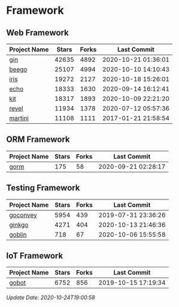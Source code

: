 # Framework

## Web Framework
| Project Name | Stars | Forks | Last Commit |
| ------------ | ----- | ----- | ----------- |
| [gin](https://github.com/gin-gonic/gin) | 42635 | 4892 | 2020-10-21 01:36:01 |
| [beego](https://github.com/astaxie/beego) | 25107 | 4994 | 2020-10-10 14:10:43 |
| [iris](https://github.com/kataras/iris) | 19272 | 2127 | 2020-10-18 15:26:01 |
| [echo](https://github.com/labstack/echo) | 18333 | 1630 | 2020-09-14 16:12:41 |
| [kit](https://github.com/go-kit/kit) | 18317 | 1893 | 2020-10-09 22:21:20 |
| [revel](https://github.com/revel/revel) | 11934 | 1378 | 2020-07-12 05:57:36 |
| [martini](https://github.com/go-martini/martini) | 11108 | 1111 | 2017-01-21 21:58:54 |

## ORM Framework
| Project Name | Stars | Forks | Last Commit |
| ------------ | ----- | ----- | ----------- |
| [gorm](https://github.com/jinzhu/gorm) | 175 | 58 | 2020-09-21 02:28:17 |

## Testing Framework
| Project Name | Stars | Forks | Last Commit |
| ------------ | ----- | ----- | ----------- |
| [goconvey](https://github.com/smartystreets/goconvey) | 5954 | 439 | 2019-07-31 23:36:26 |
| [ginkgo](https://github.com/onsi/ginkgo) | 4271 | 404 | 2020-10-13 21:46:36 |
| [goblin](https://github.com/franela/goblin) | 718 | 67 | 2020-10-06 15:55:58 |

## IoT Framework
| Project Name | Stars | Forks | Last Commit |
| ------------ | ----- | ----- | ----------- |
| [gobot](https://github.com/hybridgroup/gobot) | 6752 | 856 | 2019-10-15 17:19:34 |

*Update Date: 2020-10-24T19:00:58*